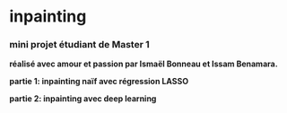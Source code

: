 # inpainting

### mini projet étudiant de Master 1

__réalisé avec amour et passion par Ismaël Bonneau et Issam Benamara.__

**partie 1: inpainting naïf avec régression LASSO**

**partie 2: inpainting avec deep learning**

